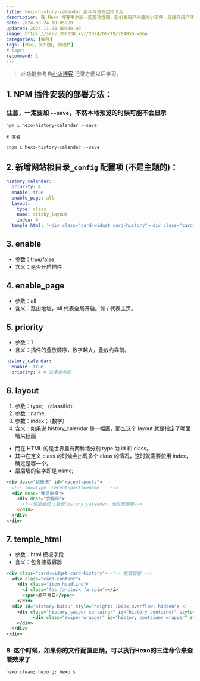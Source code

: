 ```yaml
---
title: hexo-history-calendar 那年今日侧边栏卡片
description: 在 Hexo 博客中添加一些互动性强、能引发用户兴趣的小部件，是提升用户体验的好方法之一。安知鱼为 Hexo 用户提供了一个有趣的插件——“那年今日”侧边栏卡片。这个插件可以根据当前日期，自动展示历史上的今天或您博客中当天的文章，让访客在浏览博客的同时，回顾过往的精彩时刻。如果你也想为你的博客增添这个有趣的功能，以下是详细的安装与配置教程。
date: 2024-08-24 18:05:28
updated: 2024-11-28 00:00:00
image: https://serv.200038.xyz/2024/09/19/784056.webp
categories: [教程]
tags: [代码, 安知鱼, 侧边栏]
# tags:
recommend: 1
---
```


> 此功能参考自[小冰博客](https://zfe.space/post/hexo-history-calendar.html),记录方便以后学习。

## 1. NPM 插件安装的部署方法：

###  注意，一定要加 `--save`，不然本地预览的时候可能不会显示

``` shell
npm i hexo-history-calendar --save

# 或者

cnpm i hexo-history-calendar --save
```

## 2. 新增网站根目录`_config` 配置项 (不是主题的)：

``` yaml
history_calendar:
  priority: 4
  enable: true
  enable_page: all
  layout:
    type: class
    name: sticky_layout
    index: 0
  temple_html: '<div class="card-widget card-history"><div class="card-content"><div class="item-headline"><i class="fas fa-clock fa-spin"></i><span>那年今日</span></div><div id="history-baidu" style="height: 100px;overflow: hidden"><div class="history_swiper-container" id="history-container" style="width: 100%;height: 100%"><div class="swiper-wrapper" id="history_container_wrapper" style="height:20px"></div></div></div></div>'
```

## 3. enable

- 参数：true/false
- 含义：是否开启插件

## 4. enable_page

- 参数：all
- 含义：路由地址，all 代表全局开启。如 / 代表主页。

## 5. priority

- 参数：1
- 含义：插件的叠放顺序，数字越大，叠放约靠前。

``` yaml
history_calendar:
  enable: true
  priority: 4 # 这里是参数
```

## 6. layout

1. 参数：type; （class&id）
2. 参数：name;
3. 参数：index；（数字）
4. 含义：如果说 history_calendar 是一幅画，那么这个 layout 就是指定了哪面墙来挂画
  -  而在 HTML 的是世界里有两种墙分别 type 为 id 和 class。
  -  其中在定义 class 的时候会出现多个 class 的情况，这时就需要使用 index，确定是哪一个。
  -  最后墙的名字即是 name;

``` html
<div desc="我是墙" id="recent-posts">
  <!-- id=>type  recent-posts=>name    -->
  <div desc="我是画框">
    <div desc="我是纸">
      <!--这里通过js挂载history_calendar，也就是画画-->
    </div>
  </div>
</div>
```

## 7. temple_html

- 参数：html 模板字段
- 含义：包含挂载容器

``` xml
<div class="card-widget card-history"> <!-- 挂载容器 -->
  <div class="card-content">
    <div class="item-headline">
      <i class="fas fa-clock fa-spin"></i>
      <span>那年今日</span>
    </div>
  <div id="history-baidu" style="height: 100px;overflow: hidden"> <!-- 挂载器 -->
    <div class="history_swiper-container" id="history-container" style="width: 100%;height: 100%">
          <div class="swiper-wrapper" id="history_container_wrapper" style="height:20px"></div>
    </div>
  </div>
</div>
```

### 8. 这个时候，如果你的文件配置正确，可以执行Hexo的三连命令来查看效果了

``` bash
hexo clean; hexo g; hexo s
```